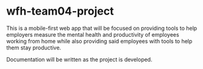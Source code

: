 # wfh-team04-project

This is a mobile-first web app that will be focused on providing tools to help employers measure the mental health and productivity of employees working from home while also providing said employees with tools to help them stay productive.

Documentation will be written as the project is developed.
